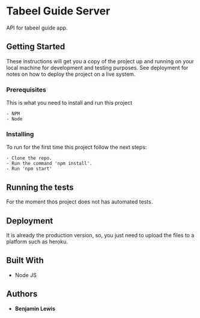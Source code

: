 # Tabeel Guide Server

API for tabeel guide app.

## Getting Started

These instructions will get you a copy of the project up and running on your local machine for development and testing purposes. See deployment for notes on how to deploy the project on a live system.

### Prerequisites

This is what you need to install and run this project

```
- NPM
- Node
```

### Installing

To run for the first time this project follow the next steps:

```
- Clone the repo.
- Run the command 'npm install'.
- Run 'npm start'
```

## Running the tests

For the moment thos project does not has automated tests.

## Deployment

It is already the production version, so, you just need to upload the files to a platform such as heroku.

## Built With

* Node JS

## Authors

* **Benjamin Lewis**